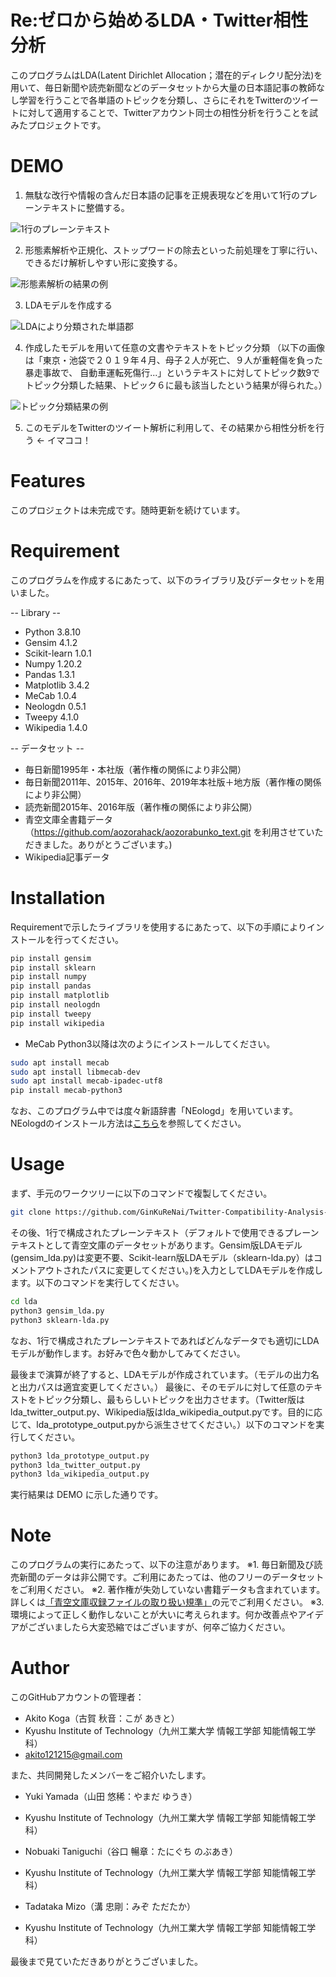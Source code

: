 # Re:ゼロから始めるLDA・Twitter相性分析

このプログラムはLDA(Latent Dirichlet Allocation；潜在的ディレクリ配分法)を用いて、毎日新聞や読売新聞などのデータセットから大量の日本語記事の教師なし学習を行うことで各単語のトピックを分類し、さらにそれをTwitterのツイートに対して適用することで、Twitterアカウント同士の相性分析を行うことを試みたプロジェクトです。

# DEMO

1. 無駄な改行や情報の含んだ日本語の記事を正規表現などを用いて1行のプレーンテキストに整備する。

![1行のプレーンテキスト](photos/001.png "整備した1行のプレーンテキスト")

2. 形態素解析や正規化、ストップワードの除去といった前処理を丁寧に行い、できるだけ解析しやすい形に変換する。

![形態素解析の結果の例](photos/004.png "形態素解析結果の例")

3. LDAモデルを作成する

![LDAにより分類された単語郡](photos/002.png "LDAにより分類された単語郡")

4. 作成したモデルを用いて任意の文書やテキストをトピック分類
（以下の画像は「東京・池袋で２０１９年４月、母子２人が死亡、９人が重軽傷を負った暴走事故で、 自動車運転死傷行...」というテキストに対してトピック数9でトピック分類した結果、トピック６に最も該当したという結果が得られた。）

![トピック分類結果の例](photos/003.png "トピック分類結果の例")

5. このモデルをTwitterのツイート解析に利用して、その結果から相性分析を行う ← イマココ！

# Features

このプロジェクトは未完成です。随時更新を続けています。

# Requirement

このプログラムを作成するにあたって、以下のライブラリ及びデータセットを用いました。

-- Library --
* Python 3.8.10
* Gensim 4.1.2
* Scikit-learn 1.0.1
* Numpy 1.20.2
* Pandas 1.3.1
* Matplotlib 3.4.2
* MeCab 1.0.4
* Neologdn 0.5.1
* Tweepy 4.1.0
* Wikipedia 1.4.0 

-- データセット --
* 毎日新聞1995年・本社版（著作権の関係により非公開）
* 毎日新聞2011年、2015年、2016年、2019年本社版＋地方版（著作権の関係により非公開）
* 読売新聞2015年、2016年版（著作権の関係により非公開）
* 青空文庫全書籍データ（https://github.com/aozorahack/aozorabunko_text.git を利用させていただきました。ありがとうございます。)
* Wikipedia記事データ

# Installation

Requirementで示したライブラリを使用するにあたって、以下の手順によりインストールを行ってください。

```bash
pip install gensim
pip install sklearn
pip install numpy
pip install pandas
pip install matplotlib
pip install neologdn
pip install tweepy
pip install wikipedia
```

* MeCab
Python3以降は次のようにインストールしてください。
```bash
sudo apt install mecab
sudo apt install libmecab-dev
sudo apt install mecab-ipadec-utf8
pip install mecab-python3
```

なお、このプログラム中では度々新語辞書「NEologd」を用いています。NEologdのインストール方法は[こちら](https://analytics-note.xyz/mac/neologd-install/)を参照してください。


# Usage

まず、手元のワークツリーに以下のコマンドで複製してください。

```bash
git clone https://github.com/GinKuReNai/Twitter-Compatibility-Analysis-with-LDA.git
```

その後、1行で構成されたプレーンテキスト（デフォルトで使用できるプレーンテキストとして青空文庫のデータセットがあります。Gensim版LDAモデル(gensim_lda.py)は変更不要、Scikit-learn版LDAモデル（sklearn-lda.py）はコメントアウトされたパスに変更してください。)を入力としてLDAモデルを作成します。以下のコマンドを実行してください。

```bash
cd lda
python3 gensim_lda.py
python3 sklearn-lda.py
```

なお、1行で構成されたプレーンテキストであればどんなデータでも適切にLDAモデルが動作します。お好みで色々動かしてみてください。

最後まで演算が終了すると、LDAモデルが作成されています。（モデルの出力名と出力パスは適宜変更してください。）
最後に、そのモデルに対して任意のテキストをトピック分類し、最もらしいトピックを出力させます。（Twitter版はlda_twitter_output.py、Wikipedia版はlda_wikipedia_output.pyです。目的に応じて、lda_prototype_output.pyから派生させてください。）以下のコマンドを実行してください。

```bash
python3 lda_prototype_output.py
python3 lda_twitter_output.py
python3 lda_wikipedia_output.py
```

実行結果は DEMO に示した通りです。

# Note

このプログラムの実行にあたって、以下の注意があります。
※1. 毎日新聞及び読売新聞のデータは非公開です。ご利用にあたっては、他のフリーのデータセットをご利用ください。
※2. 著作権が失効していない書籍データも含まれています。詳しくは[「青空文庫収録ファイルの取り扱い規準」](https://www.aozora.gr.jp/guide/kijyunn.html)の元でご利用ください。
※3. 環境によって正しく動作しないことが大いに考えられます。何か改善点やアイデアがございましたら大変恐縮ではございますが、何卒ご協力ください。

# Author

このGitHubアカウントの管理者：

* Akito Koga（古賀 秋音：こが あきと）
* Kyushu Institute of Technology（九州工業大学 情報工学部 知能情報工学科）
* akito121215@gmail.com

また、共同開発したメンバーをご紹介いたします。

* Yuki Yamada（山田 悠稀：やまだ ゆうき）
* Kyushu Institute of Technology（九州工業大学 情報工学部 知能情報工学科）

* Nobuaki Taniguchi（谷口 暢章：たにぐち のぶあき）
* Kyushu Institute of Technology（九州工業大学 情報工学部 知能情報工学科）

* Tadataka Mizo（溝 忠剛：みぞ ただたか）
* Kyushu Institute of Technology（九州工業大学 情報工学部 知能情報工学科）



最後まで見ていただきありがとうございました。